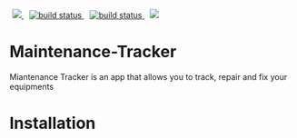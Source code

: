 <!-- [![Maintainability](https://api.codeclimate.com/v1/badges/6c6d78b9aec5c31e179d/maintainability)](https://codeclimate.com/github/tomiwatech/Maintenance-Tracker/maintainability)  

[![Build Status](https://travis-ci.org/tomiwatech/Maintenance-Tracker.svg?branch=develop)](https://travis-ci.org/tomiwatech/Maintenance-Tracker) -->

<!-- [![Coverage Status](https://coveralls.io/repos/github/tomiwatech/Maintenance-Tracker/badge.svg?branch=master)](https://coveralls.io/github/tomiwatech/Maintenance-Tracker?branch=master) -->

<!-- [![Test Coverage](https://api.codeclimate.com/v1/badges/6c6d78b9aec5c31e179d/test_coverage)](https://codeclimate.com/github/tomiwatech/Maintenance-Tracker/test_coverage) -->


<p>
    <a style="padding:5px" href="https://codeclimate.com/github/tomiwatech/Maintenance-Tracker/maintainability" alt="Backers on Open Collective">
        <img src="https://api.codeclimate.com/v1/badges/6c6d78b9aec5c31e179d/maintainability" />
    </a>
     <a style="padding:5px" href="https://coveralls.io/github/tomiwatech/Maintenance-Tracker?branch=develop">
        <img src="https://coveralls.io/repos/github/tomiwatech/Maintenance-Tracker/badge.svg?branch=develop"
            alt="build status">
    </a>
     <a style="padding:5px" href="https://travis-ci.org/tomiwatech/Maintenance-Tracker">
        <img src="https://travis-ci.org/tomiwatech/Maintenance-Tracker.svg?branch=develop"
            alt="build status">
    </a>
    <a style="padding:5px" href="https://codeclimate.com/github/tomiwatech/Maintenance-Tracker/test_coverage"><img src="https://api.codeclimate.com/v1/badges/6c6d78b9aec5c31e179d/test_coverage" /></a>
</p>



# Maintenance-Tracker
Miantenance Tracker is an app that allows you to track, repair and fix your equipments


# Installation
